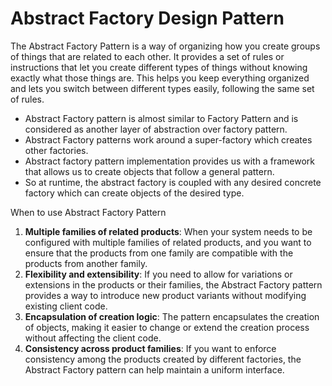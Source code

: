 # Abstract Factory Design Pattern

The Abstract Factory Pattern is a way of organizing how you create groups of things that are related to each other. It provides a set of rules or instructions that let you create different types of things without knowing exactly what those things are. This helps you keep everything organized and lets you switch between different types easily, following the same set of rules.

* Abstract Factory pattern is almost similar to Factory Pattern and is considered as another layer of abstraction over factory pattern.
* Abstract Factory patterns work around a super-factory which creates other factories.
* Abstract factory pattern implementation provides us with a framework that allows us to create objects that follow a general pattern.
* So at runtime, the abstract factory is coupled with any desired concrete factory which can create objects of the desired type.

When to use Abstract Factory Pattern
1. **Multiple families of related products**: When your system needs to be configured with multiple families of related products, and you want to ensure that the products from one family are compatible with the products from another family.
2. **Flexibility and extensibility**: If you need to allow for variations or extensions in the products or their families, the Abstract Factory pattern provides a way to introduce new product variants without modifying existing client code.
3. **Encapsulation of creation logic**: The pattern encapsulates the creation of objects, making it easier to change or extend the creation process without affecting the client code.
4. **Consistency across product families**: If you want to enforce consistency among the products created by different factories, the Abstract Factory pattern can help maintain a uniform interface.


